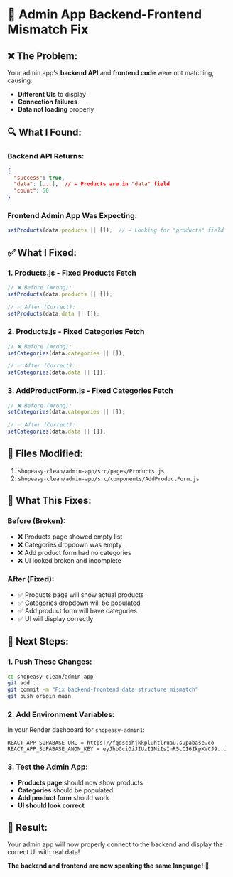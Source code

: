 # 🚨 Admin App Backend-Frontend Mismatch Fix

## ❌ **The Problem:**
Your admin app's **backend API** and **frontend code** were not matching, causing:
- **Different UIs** to display
- **Connection failures** 
- **Data not loading** properly

## 🔍 **What I Found:**

### **Backend API Returns:**
```json
{
  "success": true,
  "data": [...],  // ← Products are in "data" field
  "count": 50
}
```

### **Frontend Admin App Was Expecting:**
```javascript
setProducts(data.products || []);  // ← Looking for "products" field
```

## ✅ **What I Fixed:**

### **1. Products.js - Fixed Products Fetch**
```javascript
// ❌ Before (Wrong):
setProducts(data.products || []);

// ✅ After (Correct):
setProducts(data.data || []);
```

### **2. Products.js - Fixed Categories Fetch**
```javascript
// ❌ Before (Wrong):
setCategories(data.categories || []);

// ✅ After (Correct):
setCategories(data.data || []);
```

### **3. AddProductForm.js - Fixed Categories Fetch**
```javascript
// ❌ Before (Wrong):
setCategories(data.categories || []);

// ✅ After (Correct):
setCategories(data.data || []);
```

## 🎯 **Files Modified:**
1. `shopeasy-clean/admin-app/src/pages/Products.js`
2. `shopeasy-clean/admin-app/src/components/AddProductForm.js`

## 🚀 **What This Fixes:**

### **Before (Broken):**
- ❌ Products page showed empty list
- ❌ Categories dropdown was empty
- ❌ Add product form had no categories
- ❌ UI looked broken and incomplete

### **After (Fixed):**
- ✅ Products page will show actual products
- ✅ Categories dropdown will be populated
- ✅ Add product form will have categories
- ✅ UI will display correctly

## 🔧 **Next Steps:**

### **1. Push These Changes:**
```bash
cd shopeasy-clean/admin-app
git add .
git commit -m "Fix backend-frontend data structure mismatch"
git push origin main
```

### **2. Add Environment Variables:**
In your Render dashboard for `shopeasy-admin1`:
```
REACT_APP_SUPABASE_URL = https://fgdscohjkkpluhtlruau.supabase.co
REACT_APP_SUPABASE_ANON_KEY = eyJhbGciOiJIUzI1NiIsInR5cCI6IkpXVCJ9...
```

### **3. Test the Admin App:**
- **Products page** should now show products
- **Categories** should be populated
- **Add product form** should work
- **UI should look correct**

## 🎉 **Result:**
Your admin app will now properly connect to the backend and display the correct UI with real data!

**The backend and frontend are now speaking the same language!** 🚀


